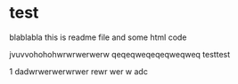 # test
blablabla
this is readme file and some html code


jvuvvohohohwrwrwerwerw
qeqeqweqeqeqweqweq
testtest

1
dadwrwerwerwrwer
rewr
wer
w
adc
